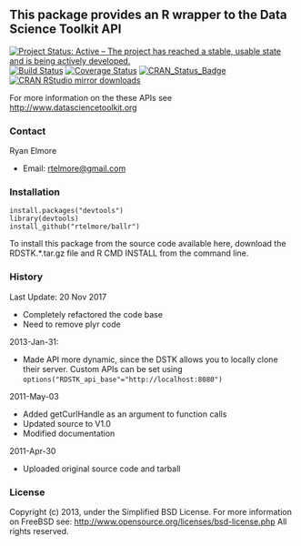 ## This package provides an R wrapper to the Data Science Toolkit API

[![Project Status: Active – The project has reached a stable, usable state and is being actively developed.](http://www.repostatus.org/badges/latest/active.svg)](http://www.repostatus.org/#active)
[![Build Status](https://travis-ci.org/rtelmore/RDSTK.svg?branch=master)](https://travis-ci.org/rtelmore/RDSTK)
[![Coverage Status](https://img.shields.io/codecov/c/github/rtelmore/RDSTK/master.svg)](https://codecov.io/github/rtelmore/RDSTK?branch=master)
[![CRAN_Status_Badge](http://www.r-pkg.org/badges/version/RDSTK)](https://cran.r-project.org/package=RDSTK)
[![CRAN RStudio mirror downloads](http://cranlogs.r-pkg.org/badges/RDSTK)](http://www.r-pkg.org/pkg/RDSTK)

For more information on the these APIs see http://www.datasciencetoolkit.org

### Contact

Ryan Elmore

- Email: rtelmore@gmail.com

### Installation

```
install.packages("devtools")
library(devtools)
install_github("rtelmore/ballr")
```

To install this package from the source code available here, download the RDSTK.*.tar.gz file and R CMD INSTALL from the command line.

### History

Last Update: 20 Nov 2017
- Completely refactored the code base 
- Need to remove plyr code

2013-Jan-31:

- Made API more dynamic, since the DSTK allows you to locally clone their server. Custom APIs can be set using `options("RDSTK_api_base"="http://localhost:8080")`

2011-May-03

- Added getCurlHandle as an argument to function calls
- Updated source to V1.0
- Modified documentation

2011-Apr-30

- Uploaded original source code and tarball

### License

Copyright (c) 2013, under the Simplified BSD License.
For more information on FreeBSD see: http://www.opensource.org/licenses/bsd-license.php
All rights reserved.